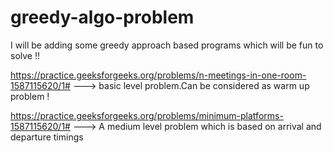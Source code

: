 # greedy-algo-problem

I will be adding some greedy approach based programs which will be fun to solve !!


https://practice.geeksforgeeks.org/problems/n-meetings-in-one-room-1587115620/1# ---> basic level problem.Can be considered as warm up problem !


https://practice.geeksforgeeks.org/problems/minimum-platforms-1587115620/1# ---> A medium level problem which is based on arrival and departure timings
